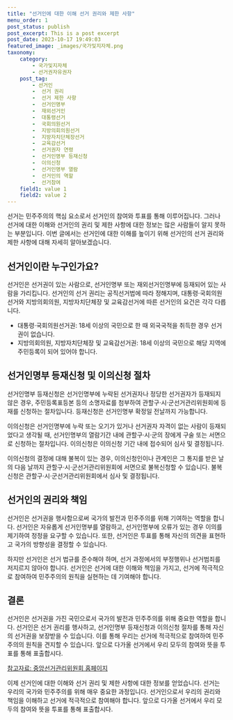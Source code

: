```yaml
---
title: "선거인에 대한 이해 선거 권리와 제한 사항"
menu_order: 1
post_status: publish
post_excerpt: This is a post excerpt
post_date: 2023-10-17 19:49:03
featured_image: _images/국가및지자체.png
taxonomy:
    category:
        - 국가및지자체
        - 선거권자유권자
    post_tag:
        - 선거인
        -  선거 권리
        -  선거 제한 사항
        -  선거인명부
        -  재외선거인
        -  대통령선거
        -  국회의원선거
        -  지방의회의원선거
        -  지방자치단체장선거
        -  교육감선거
        -  선거권자 연령
        -  선거인명부 등재신청
        -  이의신청
        -  선거인명부 열람
        -  선거인의 역할
        -  선거참여
    field1: value 1
    field2: value 2
---
```




선거는 민주주의의 핵심 요소로서 선거인의 참여와 투표를 통해 이루어집니다. 그러나 선거에 대한 이해와 선거인의 권리 및 제한 사항에 대한 정보는 많은 사람들이 알지 못하는 부분입니다. 이번 글에서는 선거인에 대한 이해를 높이기 위해 선거인의 선거 권리와 제한 사항에 대해 자세히 알아보겠습니다.

## 선거인이란 누구인가요?

선거인은 선거권이 있는 사람으로, 선거인명부 또는 재외선거인명부에 등재되어 있는 사람을 가리킵니다. 선거인의 선거 권리는 공직선거법에 따라 정해지며, 대통령·국회의원선거와 지방의회의원, 지방자치단체장 및 교육감선거에 따른 선거인의 요건은 각각 다릅니다.

- 대통령·국회의원선거권: 18세 이상의 국민으로 한 때 외국국적을 취득한 경우 선거권이 없습니다.
- 지방의회의원, 지방자치단체장 및 교육감선거권: 18세 이상의 국민으로 해당 지역에 주민등록이 되어 있어야 합니다.

## 선거인명부 등재신청 및 이의신청 절차

선거인명부 등재신청은 선거인명부에 누락된 선거권자나 정당한 선거권자가 등재되지 않은 경우, 주민등록표등본 등의 소명자료를 첨부하여 관할구·시·군선거관리위원회에 등재를 신청하는 절차입니다. 등재신청은 선거인명부 확정일 전날까지 가능합니다.

이의신청은 선거인명부에 누락 또는 오기가 있거나 선거권자 자격이 없는 사람이 등재되었다고 생각될 때, 선거인명부의 열람기간 내에 관할구·시·군의 장에게 구술 또는 서면으로 신청하는 절차입니다. 이의신청은 이의신청 기간 내에 접수되어 심사 및 결정됩니다.

이의신청의 결정에 대해 불복이 있는 경우, 이의신청인이나 관계인은 그 통지를 받은 날의 다음 날까지 관할구·시·군선거관리위원회에 서면으로 불복신청할 수 있습니다. 불복신청은 관할구·시·군선거관리위원회에서 심사 및 결정됩니다.

## 선거인의 권리와 책임

선거인은 선거권을 행사함으로써 국가의 발전과 민주주의를 위해 기여하는 역할을 합니다. 선거인은 자유롭게 선거인명부를 열람하고, 선거인명부에 오류가 있는 경우 이의를 제기하여 정정을 요구할 수 있습니다. 또한, 선거인은 투표를 통해 자신의 의견을 표현하고 국가의 방향성을 결정할 수 있습니다.

하지만 선거인은 선거 법규를 준수해야 하며, 선거 과정에서의 부정행위나 선거범죄를 저지르지 않아야 합니다. 선거인은 선거에 대한 이해와 책임을 가지고, 선거에 적극적으로 참여하여 민주주의의 원칙을 실현하는 데 기여해야 합니다.

## 결론

선거인은 선거권을 가진 국민으로서 국가의 발전과 민주주의를 위해 중요한 역할을 합니다. 선거인은 선거 권리를 행사하고, 선거인명부 등재신청과 이의신청 절차를 통해 자신의 선거권을 보장받을 수 있습니다. 이를 통해 우리는 선거에 적극적으로 참여하여 민주주의의 원칙을 견지할 수 있습니다. 앞으로 다가올 선거에서 우리 모두의 참여와 뜻을 투표를 통해 표출합시다.

[참고자료: 중앙선거관리위원회 홈페이지](https://www.nec.go.kr/nec/main.do)

이제 선거인에 대한 이해와 선거 권리 및 제한 사항에 대한 정보를 얻었습니다. 선거는 우리의 국가와 민주주의를 위해 매우 중요한 과정입니다. 선거인으로서 우리의 권리와 책임을 이해하고 선거에 적극적으로 참여해야 합니다. 앞으로 다가올 선거에서 우리 모두의 참여와 뜻을 투표를 통해 표출합시다.
